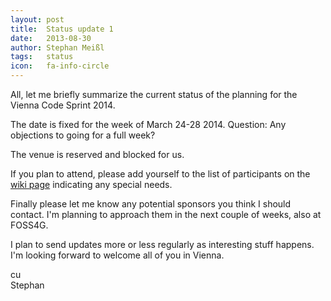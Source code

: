 ```yaml
---
layout: post
title:  Status update 1
date:   2013-08-30
author: Stephan Meißl
tags:   status
icon:   fa-info-circle
---
```


All, let me briefly summarize the current status of the planning for the
Vienna Code Sprint 2014.

The date is fixed for the week of March 24-28 2014. Question: Any
objections to going for a full week?

The venue is reserved and blocked for us.

If you plan to attend, please add yourself to the list of participants on the
[wiki page](http://wiki.osgeo.org/wiki/Vienna_Code_Sprint_2014#Participants)
indicating any special needs.

Finally please let me know any potential sponsors you think I should
contact. I'm planning to approach them in the next couple of weeks, also
at FOSS4G.

I plan to send updates more or less regularly as interesting stuff
happens. I'm looking forward to welcome all of you in Vienna.

cu  
Stephan
